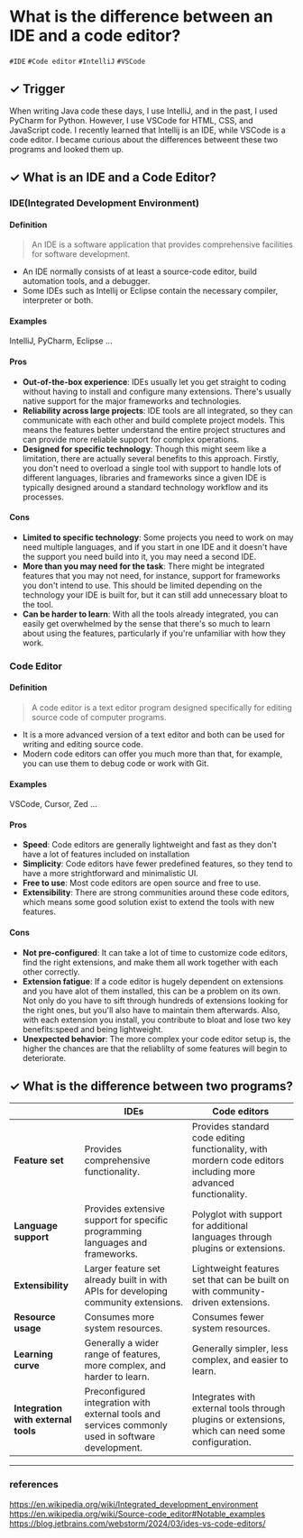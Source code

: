 # What is the difference between an IDE and a code editor?
`#IDE` `#Code editor` `#IntelliJ` `#VSCode`

## ✓ Trigger
When writing Java code these days, I use IntelliJ, and in the past, I used PyCharm for Python. However, I use VSCode for HTML, CSS, and JavaScript code. I recently learned that Intellij is an IDE, while VSCode is a code editor. I became curious about the differences betweent these two programs and looked them up.

## ✓ What is an IDE and a Code Editor?
### IDE(Integrated Development Environment)
#### Definition
> An IDE is a software application that provides comprehensive facilities for software development.
- An IDE normally consists of at least a source-code editor, build automation tools, and a debugger.
- Some IDEs such as Intellij or Eclipse contain the necessary compiler, interpreter or both.

#### Examples
IntelliJ, PyCharm, Eclipse ...

#### Pros
- **Out-of-the-box experience**: IDEs usually let you get straight to coding without having to install and configure many extensions. There's usually native support for the major frameworks and technologies.
- **Reliability across large projects**: IDE tools are all integrated, so they can communicate with each other and build complete project models. This means the features better understand the entire project structures and can provide more reliable support for complex operations.
- **Designed for specific technology**: Though this might seem like a limitation, there are actually several benefits to this approach. Firstly, you don't need to overload a single tool with support to handle lots of different languages, libraries and frameworks since a given IDE is typically designed around a standard technology workflow and its processes.

#### Cons
- **Limited to specific technology**: Some projects you need to work on may need multiple languages, and if you start in one IDE and it doesn't have the support you need build into it, you may need a second IDE.
- **More than you may need for the task**: There might be integrated features that you may not need, for instance, support for frameworks you don't intend to use. This should be limited depending on the technology your IDE is built for, but it can still add unnecessary bloat to the tool.
- **Can be harder to learn**: With all the tools already integrated, you can easily get overwhelmed by the sense that there's so much to learn about using the features, particularly if you're unfamiliar with how they work.

### Code Editor
#### Definition
> A code editor is a text editor program designed specifically for editing source code of computer programs.
- It is a more advanced version of a text editor and both can be used for writing and editing source code.
- Modern code editors can offer you much more than that, for example, you can use them to debug code or work with Git.
 
#### Examples
VSCode, Cursor, Zed ...

#### Pros
- **Speed**: Code editors are generally lightweight and fast as they don't have a lot of features included on installation
- **Simplicity**: Code editors have fewer predefined features, so they tend to have a more strightforward and minimalistic UI.
- **Free to use**: Most code editors are open source and free to use.
- **Extensibility**: There are strong communities around these code editors, which means some good solution exist to extend the tools with new features.

#### Cons
- **Not pre-configured**: It can take a lot of time to customize code editors, find the right extensions, and make them all work together with each other correctly.
- **Extension fatigue**: If a code editor is hugely dependent on extensions and you have alot of them installed, this can be a problem on its own. Not only do you have to sift through hundreds of extensions looking for the right ones, but you'll also have to maintain them afterwards. Also, with each extension you install, you contribute to bloat and lose two key benefits:speed and being lightweight.
- **Unexpected behavior**: The more complex your code editor setup is, the higher the chances are that the reliablilty of some features will begin to deteriorate.

## ✓ What is the difference between two programs?
| |IDEs|Code editors|
|---|---|---|
|**Feature set**|Provides comprehensive functionality.|Provides standard code editing functionality, with mordern code editors including more advanced functionality.|
|**Language support**|Provides extensive support for specific programming languages and frameworks.|Polyglot with support for additional languages through plugins or extensions.|
|**Extensibility**|Larger feature set already built in with APIs for developing community extensions.|Lightweight features set that can be built on with community-driven extensions.|
|**Resource usage**|Consumes more system resources.|Consumes fewer system resources.|
|**Learning curve**|Generally a wider range of features, more complex, and harder to learn.|Generally simpler, less complex, and easier to learn.|
|**Integration with external tools**|Preconfigured integration with external tools and services commonly used in software development.|Integrates with external tools through plugins or extensions, which can need some configuration.|


---

### references
https://en.wikipedia.org/wiki/Integrated_development_environment
https://en.wikipedia.org/wiki/Source-code_editor#Notable_examples
https://blog.jetbrains.com/webstorm/2024/03/ides-vs-code-editors/
